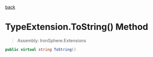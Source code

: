 ﻿

[back](/IronSphere.Extensions/types/TypeExtension)

# TypeExtension.ToString() Method

> Assembly: IronSphere.Extensions

```csharp
public virtual string ToString()
```



 